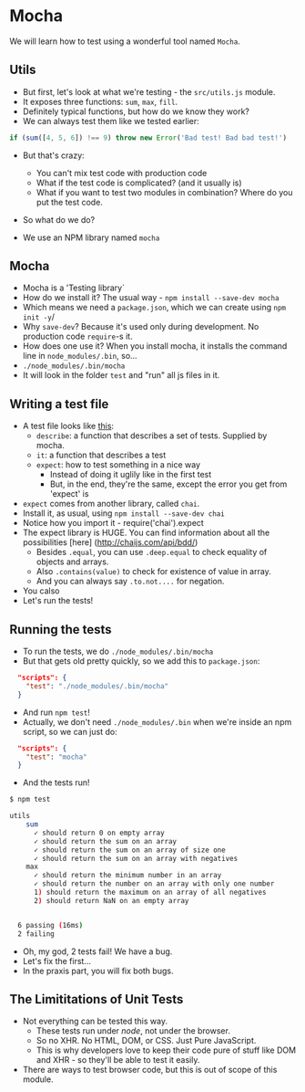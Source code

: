 # Mocha

We will learn how to test using a wonderful tool named `Mocha`.

## Utils

* But first, let's look at what we're testing - the `src/utils.js` module.
* It exposes three functions: `sum`, `max`, `fill`.
* Definitely typical functions, but how do we know they work?
* We can always test them like we tested earlier:

```js
if (sum([4, 5, 6]) !== 9) throw new Error('Bad test! Bad bad test!')
```

* But that's crazy:
  * You can't mix test code with production code
  * What if the test code is complicated? (and it usually is)
  * What if you want to test two modules in combination? Where do you put the test code.

* So what do we do?
* We use an NPM library named `mocha`

## Mocha

* Mocha is a 'Testing library`
* How do we install it? The usual way - `npm install --save-dev mocha`
* Which means we need a `package.json`, which we can create using `npm init -y`/
* Why `save-dev`? Because it's used only during development. No production code `require`-s it.
* How does one use it? When you install mocha, it installs the command line in `node_modules/.bin`, so...
* `./node_modules/.bin/mocha`
* It will look in the folder `test` and "run" all js files in it.

## Writing a test file

* A test file looks like [this](test/test-utils.js):
  * `describe`: a function that describes a set of tests. Supplied by mocha.
  * `it`: a function that describes a test
  * `expect`: how to test something in a nice way
    * Instead of doing it uglily like in the first test
    * But, in the end, they're the same, except the error you get from 'expect' is
* `expect` comes from another library, called `chai`.
* Install it, as usual, using `npm install --save-dev chai`
* Notice how you import it - require('chai').expect
* The expect library is HUGE. You can find information about all the possibilities [here]
  (http://chaijs.com/api/bdd/)
  * Besides `.equal`, you can use `.deep.equal` to check equality of objects and arrays.
  * Also `.contains(value)` to check for existence of value in array.
  * And you can always say `.to.not....` for negation.
* You calso
* Let's run the tests!

## Running the tests

* To run the tests, we do `./node_modules/.bin/mocha`
* But that gets old pretty quickly, so we add this to `package.json`:

```json
  "scripts": {
    "test": "./node_modules/.bin/mocha"
  }
```

* And run `npm test`!
* Actually, we don't need `./node_modules/.bin` when we're inside an npm script, so we can just do:

```json
  "scripts": {
    "test": "mocha"
  }
````

* And the tests run!

```sh
$ npm test

utils
    sum
      ✓ should return 0 on empty array
      ✓ should return the sum on an array
      ✓ should return the sum on an array of size one
      ✓ should return the sum on an array with negatives
    max
      ✓ should return the minimum number in an array
      ✓ should return the number on an array with only one number
      1) should return the maximum on an array of all negatives
      2) should return NaN on an empty array


  6 passing (16ms)
  2 failing
```

* Oh, my god, 2 tests fail! We have a bug.
* Let's fix the first...
* In the praxis part, you will fix both bugs.

## The Limititations of Unit Tests

* Not everything can be tested this way.
  * These tests run under _node_, not under the browser.
  * So no XHR. No HTML, DOM, or CSS. Just Pure JavaScript.
  * This is why developers love to keep their code pure of stuff like DOM and XHR -
    so they'll be able to test it easily.
* There are ways to test browser code, but this is out of scope of this module.
